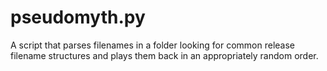 pseudomyth.py
=============

A script that parses filenames in a folder looking for common release filename structures and plays them back in an appropriately random order.

